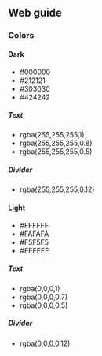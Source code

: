 ## Web guide

### Colors

#### Dark
- #000000
- #212121
- #303030
- #424242

##### Text

- rgba(255,255,255,1)
- rgba(255,255,255,0.8)
- rgba(255,255,255,0.5)

##### Divider
- rgba(255,255,255,0.12)

#### Light

- #FFFFFF
- #FAFAFA
- #F5F5F5
- #EEEEEE

##### Text

- rgba(0,0,0,1)
- rgba(0,0,0,0.7)
- rgba(0,0,0,0.5)

##### Divider
- rgba(0,0,0,0.12)
